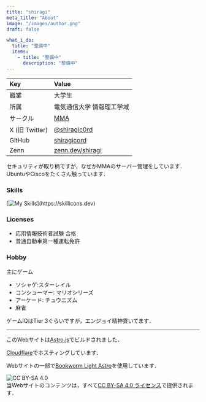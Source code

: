 ```yaml
---
title: "shiragi"
meta_title: "About"
image: "/images/author.png"
draft: false

what_i_do:
  title: "整備中"
  items:
    - title: "整備中"
      description: "整備中"
---
```


| Key            | Value                                         |
| :------------- | :-------------------------------------------- |
| 職業           | 大学生                                        |
| 所属           | 電気通信大学 情報理工学域                     |
| サークル       | [MMA](https://mma.club.uec.ac.jp/)            |
| X (旧 Twitter) | [@shiragic0rd](https://x.com/shiragic0rd)     |
| GitHub         | [shiragicord](https://github.com/shiragicord) |
| Zenn           | [zenn.dev/shiragi](https://zenn.dev/shiragi)  |

セキュリティが取り柄ですが，なぜかMMAのサーバー管理をしています．  
UbuntuやCiscoをたくさん触っています．

### Skills

[![My Skills](https://skillicons.dev/icons?i=astro,bash,c,cs,cpp,java,py,css,html,php,js,ts,jquery,tailwind,cloudflare,ubuntu,kali,debian,linux,nginx,discord,docker,dotnet,elasticsearch,fastapi,git,github,githubactions,gitlab,androidstudio,idea,gradle,latex,nextjs,nodejs,notion,npm,postgres,sqlite,powershell,raspberrypi,redis,regex,visualstudio,vscode,)](https://skillicons.dev)

### Licenses

- 応用情報技術者試験 合格
- 普通自動車第一種運転免許

### Hobby

主にゲーム

- ソシャゲ:スターレイル
- コンシューマー: マリオシリーズ
- アーケード: チュウニズム
- 麻雀

ゲームIQはTier 3ぐらいですが，エンジョイ精神貫いてます．

---

このWebサイトは[Astro.js](https://astro.build/)でビルドされました．

[Cloudflare](https://www.cloudflare.com/ja-jp/developer-platform/products/pages/)でホスティングしています．

Webサイトの一部で[Bookworm Light Astro](https://github.com/themefisher/bookworm-light-astro)を使用しています．

![CC BY-SA 4.0](https://licensebuttons.net/l/by-sa/4.0/88x31.png)  
当Webサイトのコンテンツは，すべて[CC BY-SA 4.0 ライセンス](https://creativecommons.org/licenses/by-sa/4.0/deed.ja)で提供されます．
